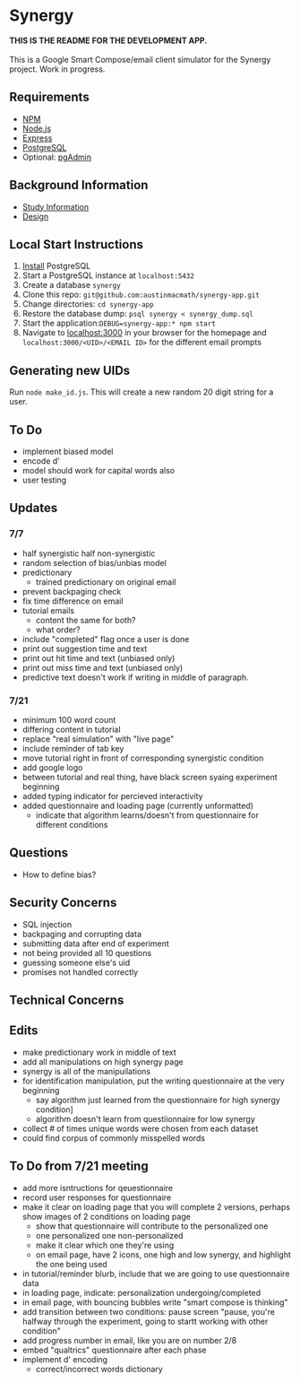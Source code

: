 # Synergy
**THIS IS THE README FOR THE DEVELOPMENT APP.**<br><br>
This is a Google Smart Compose/email client simulator for the Synergy project. Work in progress.

## Requirements
* [NPM](https://www.npmjs.com/)
* [Node.js](https://nodejs.org/en/)
* [Express](https://expressjs.com/)
* [PostgreSQL](https://www.postgresql.org/)
* Optional: [pgAdmin](https://www.pgadmin.org/)

## Background Information
* [Study Information](https://docs.google.com/document/d/1pITKxX8v58MLusvwPeIaSM7F8YYrLQISV1gCkjubNV0)
* [Design](https://docs.google.com/document/d/1poJQO2GKQ6j3X6-B_ka_6YI4fTV3rGEd9f98XrYKm0M)

## Local Start Instructions
1. [Install](https://www.postgresql.org/download/) PostgreSQL
2. Start a PostgreSQL instance at `localhost:5432`
3. Create a database `synergy` 
4. Clone this repo: `git@github.com:austinmacmath/synergy-app.git`
5. Change directories: `cd synergy-app`
6. Restore the database dump: `psql synergy < synergy_dump.sql`
7. Start the application:`DEBUG=synergy-app:* npm start`
8. Navigate to [localhost:3000](http://localhost:3000) in your browser for the homepage and `localhost:3000/<UID>/<EMAIL ID>` for the different email prompts

## Generating new UIDs
Run `node make_id.js`. This will create a new random 20 digit string for a user. 

## To Do
* implement biased model
* encode d'
* model should work for capital words also
* user testing

## Updates
### 7/7
* half synergistic half non-synergistic
* random selection of bias/unbias model
* predictionary
    * trained predictionary on original email
* prevent backpaging check
* fix time difference on email
* tutorial emails
    * content the same for both?
    * what order? 
* include "completed" flag once a user is done
* print out suggestion time and text
* print out hit time and text (unbiased only)
* print out miss time and text (unbiased only)
* predictive text doesn't work if writing in middle of paragraph. 

### 7/21
* minimum 100 word count
* differing content in tutorial
* replace "real simulation" with "live page"
* include reminder of tab key
* move tutorial right in front of corresponding synergistic condition
* add google logo
* between tutorial and real thing, have black screen syaing experiment beginning
* added typing indicator for percieved interactivity
* added questionnaire and loading page (currently unformatted)
    * indicate that algorithm learns/doesn't from questionnaire for different conditions

## Questions
* How to define bias? 

## Security Concerns
* SQL injection
* backpaging and corrupting data
* submitting data after end of experiment
* not being provided all 10 questions
* guessing someone else's uid
* promises not handled correctly

## Technical Concerns

## Edits
* make predictionary work in middle of text
* add all manipulations on high synergy page
* synergy is all of the manipuilations
* for identification manipulation, put the writing questionnaire at the very beginning
    * say algorithm just learned from the questionnaire for high synergy condition]
    * algorithm doesn't learn from questiionnaire for low synergy
* collect # of times unique words were chosen from each dataset
* could find corpus of commonly misspelled words

## To Do from 7/21 meeting
* add more isntructions for qeuestionnaire
* record user responses for questionnaire
* make it clear on loading page that you will complete 2 versions, perhaps show images of 2 conditions on loading page
    * show that questionnaire will contribute to the personalized one
    * one personalized one non-personalized
    * make it clear which one they're using
    * on email page, have 2 icons, one high and low synergy, and highlight the one being used
* in tutorial/reminder blurb, include that we are going to use questionnaire data
* in loading page, indicate: personalization undergoing/completed
* in email page, with bouncing bubbles write "smart compose is thinking"
* add transition between two conditions: pause screen "pause, you're halfway through the experiment, going to startt working with other condition"
* add progress number in email, like you are on number 2/8
* embed "qualtrics" questionnaire after each phase
* implement d' encoding
    * correct/incorrect words dictionary
